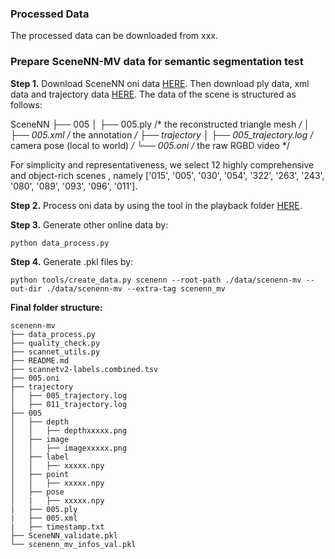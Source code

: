 ### Processed Data
The processed data can be downloaded from xxx.


### Prepare SceneNN-MV data for semantic segmentation test

**Step 1.** Download SceneNN oni data [HERE](https://hkust-vgd.ust.hk/scenenn/main/oni/). Then download ply data, xml data and trajectory data [HERE](https://drive.google.com/drive/folders/0B2BQi-ql8CzecGxSeXNzYWNZQUk?resourcekey=0-0zdk0kE0OD1Vp848__ZTdQ).
The data of the scene is structured as follows:

SceneNN
├── 005
│   ├── 005.ply                 /* the reconstructed triangle mesh  */
│   ├── 005.xml                 /* the annotation                   */
├── trajectory
│   ├── 005_trajectory.log      /* camera pose (local to world)     */
└── 005.oni                     /* the raw RGBD video               */

For simplicity and representativeness, we select 12 highly comprehensive and object-rich scenes , namely ['015', '005', '030', '054', '322', '263', '243', '080', '089', '093', '096', '011'].


**Step 2.** 
Process oni data by using the tool in the playback folder [HERE](https://github.com/hkust-vgd/scenenn).


**Step 3.** Generate other online data by:
```
python data_process.py
```

**Step 4.** Generate .pkl files by:
```
python tools/create_data.py scenenn --root-path ./data/scenenn-mv --out-dir ./data/scenenn-mv --extra-tag scenenn_mv
```


**Final folder structure:**

```
scenenn-mv
├── data_process.py
├── quality_check.py
├── scannet_utils.py
├── README.md
├── scannetv2-labels.combined.tsv
├── 005.oni
├── trajectory
│   ├── 005_trajectory.log
│   ├── 011_trajectory.log
├── 005
│   ├── depth
│   │   ├── depthxxxxx.png
│   ├── image
│   │   ├── imagexxxxx.png
│   ├── label
│   │   ├── xxxxx.npy
│   ├── point
│   │   ├── xxxxx.npy
│   ├── pose
│   |   ├── xxxxx.npy
|   ├── 005.ply 
|   ├── 005.xml 
|   ├── timestamp.txt
├── SceneNN_validate.pkl
└── scenenn_mv_infos_val.pkl

```
